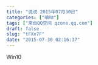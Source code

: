 ```yaml
---
title: "说说 2015年07月30日"
categories: ["嘀咕"]
tags: ["来自QQ空间 qzone.qq.com"]
draft: false
slug: "tFXx7F"
date: "2015-07-30 02:16:37"
---
```


Win10
